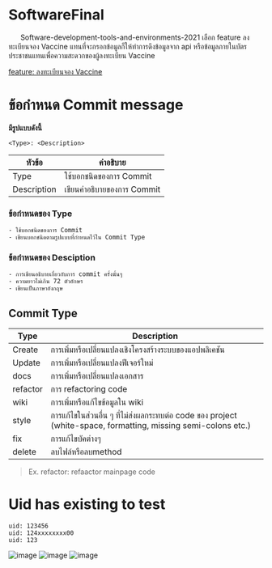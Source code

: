# SoftwareFinal
&nbsp;&nbsp;&nbsp;&nbsp;&nbsp;&nbsp;Software-development-tools-and-environments-2021
เลือก feature ลงทะเบียนจอง Vaccine แทนที่จะกรอกข้อมูลก็ให้ทำการดึงข้อมูลจาก api หรือข้อมูลภายในบัตรประชาชนแทนเพื่อความสะดวกของผู้ลงทะเบียน Vaccine

[feature: ลงทะเบียนจอง Vaccine
](https://github.com/fchana/SoftwareFinal/wiki/feature-:-%E0%B8%A5%E0%B8%87%E0%B8%97%E0%B8%B0%E0%B9%80%E0%B8%9A%E0%B8%B5%E0%B8%A2%E0%B8%99%E0%B8%88%E0%B8%AD%E0%B8%87-Vaccine)
# ข้อกำหนด Commit message
**มีรูปแบบดังนี้**
```
<Type>: <Description>
```
| หัวข้อ | คำอธิบาย |
| ----- | ----------- | 
| Type | ใช้บอกชนิดของการ Commit |
| Description | เขียนคำอธิบายของการ Commit |

### ข้อกำหนดของ Type
```
- ใช้บอกชนิดของการ Commit
- เขียนบอกชนิดตามรูปแบบที่กำหนดไว้ใน Commit Type
```
### ข้อกำหนดของ Desciption
```
- การเขียนอธิบายเกี่ยวกับการ commit ครั้งนั้นๆ 
- ความยาวไม่เกิน 72 ตัวอักษร
- เขียนเป็นภาษาอังกฤษ 
```

## Commit Type
| Type  | Description |
| ------------- | ------------- |
| Create | การเพิ่มหรือเปลี่ยนแปลงเชิงโครงสร้างระบบของแอปพลิเคชัน |
| Update  | การเพิ่มหรือเปลี่ยนแปลงฟีเจอร์ใหม่  |
| docs  | การเพิ่มหรือเปลี่ยนแปลงเอกสาร  |
| refactor | การ refactoring code  |
| wiki | การเพิ่มหรือแก้ไขข้อมูลใน wiki  |
| style | การแก้ไขในส่วนอื่น ๆ ที่ไม่ส่งผลกระทบต่อ code ของ project (white-space, formatting, missing semi-colons etc.)  |
| fix  | การแก้ไขบัคต่างๆ |
| delete | ลบไฟล์หรือลบmethod |
>Ex. refactor: refaactor mainpage code

# Uid has existing to test
```
uid: 123456
uid: 124xxxxxxxx00
uid: 123
```

 ![image](https://user-images.githubusercontent.com/56545080/167600299-6b82f4b6-aa12-44c3-9b7c-b59b1a532f88.png)
 ![image](https://user-images.githubusercontent.com/56545080/167600440-95998b28-1047-41ee-938c-d762c9c6c085.png)
![image](https://user-images.githubusercontent.com/56545080/167602960-b965e5e5-89b7-4617-a3ae-bafd24b37693.png)
